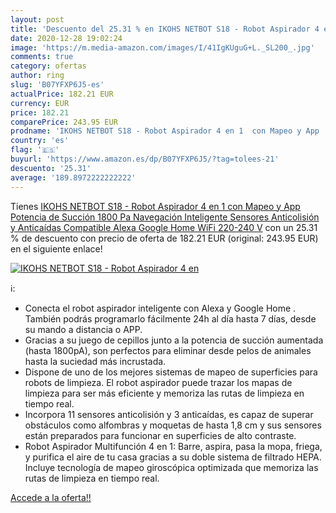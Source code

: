 ```yaml
---
layout: post
title: 'Descuento del 25.31 % en IKOHS NETBOT S18 - Robot Aspirador 4 en '
date: 2020-12-28 19:02:24
image: 'https://m.media-amazon.com/images/I/41IgKUguG+L._SL200_.jpg'
comments: true
category: ofertas
author: ring
slug: 'B07YFXP6J5-es'
actualPrice: 182.21 EUR
currency: EUR
price: 182.21
comparePrice: 243.95 EUR
prodname: 'IKOHS NETBOT S18 - Robot Aspirador 4 en 1  con Mapeo y App  Potencia de Succión 1800 Pa  Navegación Inteligente  Sensores Anticolisión y Anticaídas  Compatible Alexa  Google Home  WiFi  220-240 V'
country: 'es'
flag: '🇪🇸'
buyurl: 'https://www.amazon.es/dp/B07YFXP6J5/?tag=tolees-21'
descuento: '25.31'
average: '189.8972222222222'
---
```


Tienes [IKOHS NETBOT S18 - Robot Aspirador 4 en 1  con Mapeo y App  Potencia de Succión 1800 Pa  Navegación Inteligente  Sensores Anticolisión y Anticaídas  Compatible Alexa  Google Home  WiFi  220-240 V](https://www.amazon.es/dp/B07YFXP6J5/?tag=tolees-21) con un 25.31 % de descuento con precio de oferta de 182.21 EUR (original: 243.95 EUR) en el siguiente enlace!

[![IKOHS NETBOT S18 - Robot Aspirador 4 en ](https://m.media-amazon.com/images/I/41IgKUguG+L._SL200_.jpg)](https://www.amazon.es/dp/B07YFXP6J5/?tag=tolees-21)

ℹ️:

- Conecta el robot aspirador inteligente con Alexa y Google Home . También podrás programarlo fácilmente 24h al día hasta 7 días, desde su mando a distancia o APP.
- Gracias a su juego de cepillos junto a la potencia de succión aumentada (hasta 1800pA), son perfectos para eliminar desde pelos de animales hasta la suciedad más incrustada.
- Dispone de uno de los mejores sistemas de mapeo de superficies para robots de limpieza. El robot aspirador puede trazar los mapas de limpieza para ser más eficiente y memoriza las rutas de limpieza en tiempo real.
- Incorpora 11 sensores anticolisión y 3 anticaídas, es capaz de superar obstáculos como alfombras y moquetas de hasta 1,8 cm y sus sensores están preparados para funcionar en superficies de alto contraste.
- Robot Aspirador Multifunción 4 en 1: Barre, aspira, pasa la mopa, friega, y purifica el aire de tu casa gracias a su doble sistema de filtrado HEPA. Incluye tecnología de mapeo giroscópica optimizada que memoriza las rutas de limpieza en tiempo real.

[Accede a la oferta!!](https://www.amazon.es/dp/B07YFXP6J5/?tag=tolees-21)
